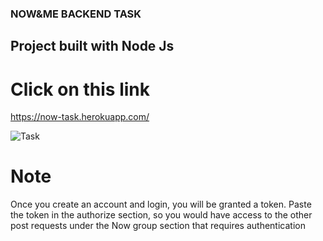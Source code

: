 ### NOW&ME BACKEND TASK

## Project built with Node Js

# Click on this link

https://now-task.herokuapp.com/

<img src="https://res.cloudinary.com/chuksmbanaso/image/upload/v1652397370/media/Screenshot_92_eru67m.png" title="Task" alt="Task">

# Note 
Once you create an account and login, you will be granted a token. Paste the token in the authorize section, so you would have access to the other post requests under the Now group section that requires authentication
